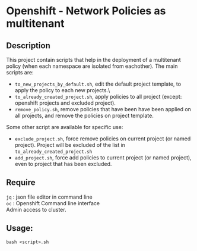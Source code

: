 # Openshift - Network Policies as multitenant

## Description

This project contain scripts that help in the deployment of a multitenant policy (when each namespace are isolated from eachother).
The main scripts are:

- `to_new_projects_by_default.sh`, edit the default project template, to apply the policy to each new projects.\
- `to_already_created_project.sh`, apply policies to all project (except: openshift projects and excluded project).
- `remove_policy.sh`, remove policies that have been have been applied on all projects, and remove the policies on project template.

Some other script are available for specific use:

- `exclude_project.sh`, force remove policies on current project (or named project). Project will be excluded of the list in `to_already_created_project.sh`
- `add_project.sh`, force add policies to current project (or named project), even to project that has been excluded.


## Require

`jq` : json file editor in command line\
`oc` : Openshift Command line interface\
Admin access to cluster.

## Usage:

```shell
bash <script>.sh
```
